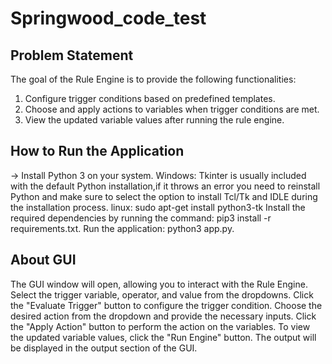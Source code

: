 # Springwood_code_test

## Problem Statement
The goal of the Rule Engine is to provide the following functionalities:
1.  Configure trigger conditions based on predefined templates.
2.  Choose and apply actions to variables when trigger conditions are met.
3.  View the updated variable values after running the rule engine.

## How to Run the Application
-> Install Python 3 on your system.
Windows: Tkinter is usually included with the default Python installation,if it throws an error you need to reinstall Python and make sure to select the option to install Tcl/Tk and IDLE during the installation process.
linux: sudo apt-get install python3-tk 
Install the required dependencies by running the command: pip3 install -r requirements.txt.
Run the application: python3 app.py.

## About GUI
The GUI window will open, allowing you to interact with the Rule Engine.
Select the trigger variable, operator, and value from the dropdowns.
Click the "Evaluate Trigger" button to configure the trigger condition.
Choose the desired action from the dropdown and provide the necessary inputs.
Click the "Apply Action" button to perform the action on the variables.
To view the updated variable values, click the "Run Engine" button.
The output will be displayed in the output section of the GUI.
